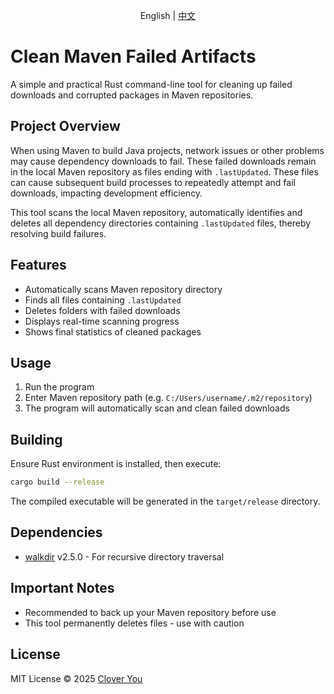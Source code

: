 <p align="center">English | <a href="README.zh-CN.md">中文</a></p>

# Clean Maven Failed Artifacts

A simple and practical Rust command-line tool for cleaning up failed downloads and corrupted packages in Maven repositories.

## Project Overview

When using Maven to build Java projects, network issues or other problems may cause dependency downloads to fail. These failed downloads remain in the local Maven repository as files ending with `.lastUpdated`. These files can cause subsequent build processes to repeatedly attempt and fail downloads, impacting development efficiency.

This tool scans the local Maven repository, automatically identifies and deletes all dependency directories containing `.lastUpdated` files, thereby resolving build failures.

## Features

- Automatically scans Maven repository directory
- Finds all files containing `.lastUpdated`
- Deletes folders with failed downloads
- Displays real-time scanning progress
- Shows final statistics of cleaned packages

## Usage

1. Run the program
2. Enter Maven repository path (e.g. `C:/Users/username/.m2/repository`)
3. The program will automatically scan and clean failed downloads

## Building

Ensure Rust environment is installed, then execute:

```bash
cargo build --release
```

The compiled executable will be generated in the `target/release` directory.

## Dependencies

- [walkdir](https://crates.io/crates/walkdir) v2.5.0 - For recursive directory traversal

## Important Notes

- Recommended to back up your Maven repository before use
- This tool permanently deletes files - use with caution

## License

MIT License © 2025 [Clover You](https://github.com/Clover-You)
